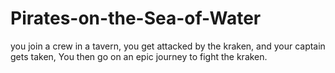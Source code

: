 Pirates-on-the-Sea-of-Water
===========================

you join a crew in a tavern, you get attacked by the kraken, and your captain gets taken, You then go on an epic journey to fight the kraken. 
